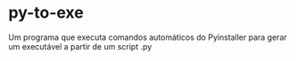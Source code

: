 # py-to-exe
Um programa que executa comandos automáticos do Pyinstaller para gerar um executável a partir de um script .py
